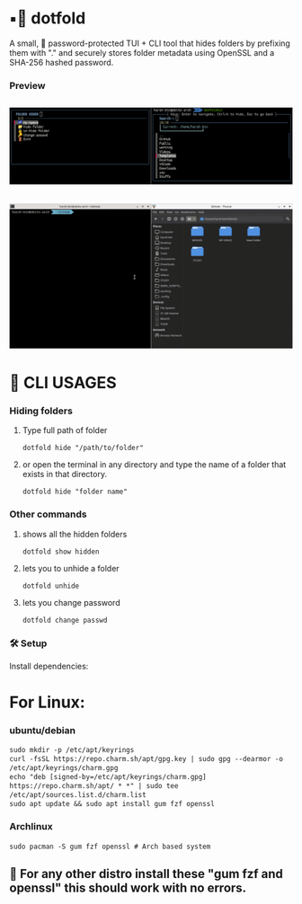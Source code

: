 # ▪️📂 dotfold
A small, 🔐 password-protected TUI + CLI tool that hides folders by prefixing them with "." and securely stores folder metadata using OpenSSL and a SHA-256 hashed password.
### Preview
![](/preview/dotfold.png)
--
![](/preview/dotfold.gif)
--
# 🔵 CLI USAGES
### Hiding folders
1. Type full path of folder
   ```
   dotfold hide "/path/to/folder"
   ```
2. or open the terminal in any directory and type the name of a folder that exists in that directory.
   ```
   dotfold hide "folder name"
   ```
### Other commands
1. shows all the hidden folders
   ```
   dotfold show hidden
   ```
2. lets you to unhide a folder
   ```
   dotfold unhide
   ```
3. lets you change password
   ```
   dotfold change passwd
   ```
### 🛠️ **Setup**  
  Install dependencies: 
   # For Linux:
### ubuntu/debian
   ```
   sudo mkdir -p /etc/apt/keyrings
   curl -fsSL https://repo.charm.sh/apt/gpg.key | sudo gpg --dearmor -o /etc/apt/keyrings/charm.gpg
   echo "deb [signed-by=/etc/apt/keyrings/charm.gpg] https://repo.charm.sh/apt/ * *" | sudo tee /etc/apt/sources.list.d/charm.list
   sudo apt update && sudo apt install gum fzf openssl
   ```
### Archlinux
   ```
   sudo pacman -S gum fzf openssl # Arch based system
   ```
   **📢 For any other distro install these "gum fzf and openssl" this should work with no errors.**
---

